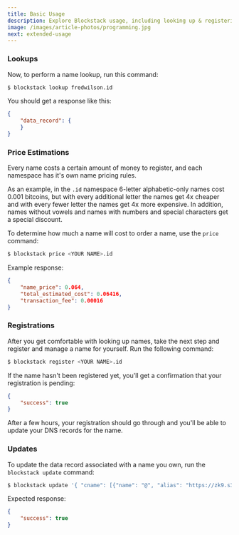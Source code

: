 ```yaml
---
title: Basic Usage
description: Explore Blockstack usage, including looking up & registering names.
image: /images/article-photos/programming.jpg
next: extended-usage
---
```


### Lookups

Now, to perform a name lookup, run this command:

```bash
$ blockstack lookup fredwilson.id
```

You should get a response like this:

```json
{
    "data_record": {
    }
}
```

### Price Estimations

Every name costs a certain amount of money to register, and each namespace has it's own name pricing rules.

As an example, in the `.id` namespace 6-letter alphabetic-only names cost 0.001 bitcoins, but with every additional letter the names get 4x cheaper and with every fewer letter the names get 4x more expensive. In addition, names without vowels and names with numbers and special characters get a special discount.

To determine how much a name will cost to order a name, use the `price` command:

```bash
$ blockstack price <YOUR NAME>.id
```

Example response:

```json
{
    "name_price": 0.064,
    "total_estimated_cost": 0.06416,
    "transaction_fee": 0.00016
}
```

### Registrations

After you get comfortable with looking up names, take the next step and register and manage a name for yourself. Run the following command:

```bash
$ blockstack register <YOUR NAME>.id
```

If the name hasn't been registered yet, you'll get a confirmation that your registration is pending:

```json
{
    "success": true
}
```

After a few hours, your registration should go through and you'll be able to update your DNS records for the name.

### Updates

To update the data record associated with a name you own, run the `blockstack update` command:

```bash
$ blockstack update '{ "cname": [{"name": "@", "alias": "https://zk9.s3.amazonaws.com"}] }'
```

Expected response:

```json
{
    "success": true
}
```
